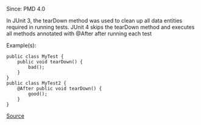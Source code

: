 Since: PMD 4.0

In JUnit 3, the tearDown method was used to clean up all data entities required in running tests. 
JUnit 4 skips the tearDown method and executes all methods annotated with @After after running each test

Example(s):
```
public class MyTest {
    public void tearDown() {
        bad();
    }
}
public class MyTest2 {
    @After public void tearDown() {
        good();
    }
}
```

[Source](https://pmd.github.io/pmd-5.5.4/pmd-java/rules/java/migrating.html#JUnit4TestShouldUseAfterAnnotation)
